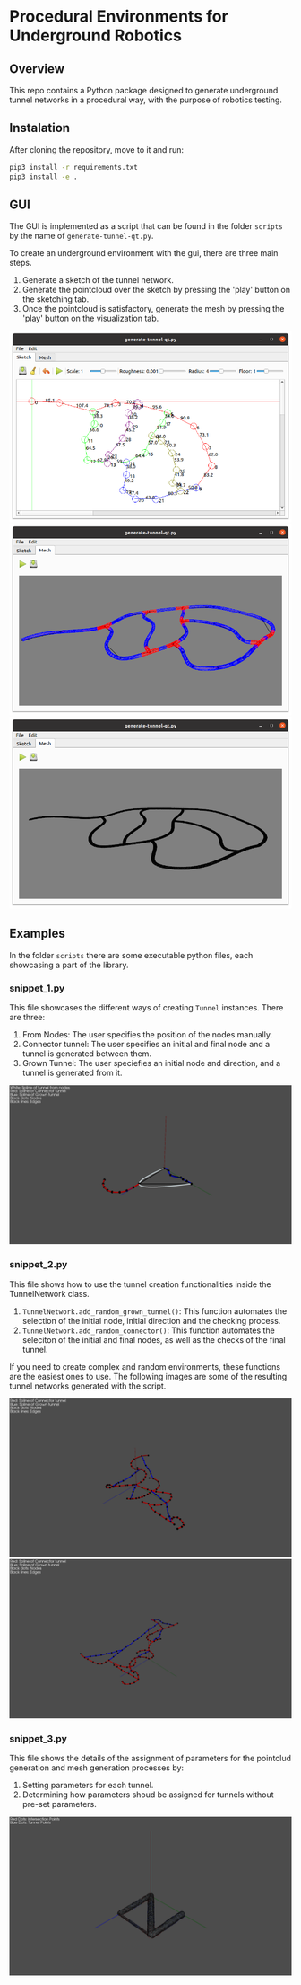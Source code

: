 # Procedural Environments for Underground Robotics

## Overview

This repo contains a Python package designed to generate underground tunnel networks in a procedural way, with the purpose of robotics testing.

## Instalation

After cloning the repository, move to it and run:

```bash
pip3 install -r requirements.txt
pip3 install -e .
```

## GUI

The GUI is implemented as a script that can be found in the folder ```scripts``` by the name of ```generate-tunnel-qt.py```.

To create an underground environment with the gui, there are three main steps.

1. Generate a sketch of the tunnel network.
2. Generate the pointcloud over the sketch by pressing the 'play' button on the sketching tab.
3. Once the pointcloud is satisfactory, generate the mesh by pressing the 'play' button on the visualization tab.

![gui_1](README/gui_1.png)
![gui_2](README/gui_2.png)
![gui_3](README/gui_3.png)

## Examples

In the folder ```scripts``` there are some executable python files, each showcasing a part of the library.

### snippet_1.py

This file showcases the different ways of creating ```Tunnel``` instances. There are three:

1. From Nodes: The user specifies the position of the nodes manually.
2. Connector tunnel: The user specifies an initial and final node and a tunnel is generated between them.
3. Grown Tunnel: The user speciefies an initial node and direction, and a tunnel is generated from it.

![Result of snippet_1.py](README/snippet1.png)

### snippet_2.py

This file shows how to use the tunnel creation functionalities inside the TunnelNetwork class.

1. ```TunnelNetwork.add_random_grown_tunnel()```: This function automates the selection of the initial node, initial direction and the checking process.
2. ```TunnelNetwork.add_random_connector()```: This function automates the seleciton of the initial and final nodes, as well as the checks of the final tunnel.

If you need to create complex and random environments, these functions are the easiest ones to use. The following images are some of the resulting tunnel networks generated with the script.

![Result of snippet_2.py](README/snippet2_1.png)
![Result of snippet_2.py](README/snippet2_2.png)

### snippet_3.py

This file shows the details of the assignment of parameters for the pointclud generation and mesh generation processes by:

1. Setting parameters for each tunnel.
2. Determining how parameters shoud be assigned for tunnels without pre-set parameters.

![Result of snippet_2.py](README/snippet3_1.png)

